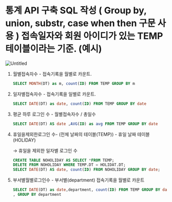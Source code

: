 # 통계 API 구축 SQL 작성 ( Group by, union, substr, case when then 구문 사용 ) 접속일자와 회원 아이디가 있는 TEMP 테이블이라는 기준. (예시)

![Untitled](https://s3-us-west-2.amazonaws.com/secure.notion-static.com/cdc87706-36ca-47d1-ab0a-24d90d267519/Untitled.png)

1. 월별접속자수  - 접속기록을 월별로 카운트. 
    
    ```sql
    SELECT MONTH(DT) as m, count(ID) FROM TEMP GROUP BY m  
    ```
    
2. 일자별접속자수 - 접속기록을 일별로 카운트.
    
    ```sql
    SELECT DATE(DT) as date, count(ID) FROM TEMP GROUP BY date
    ```
    
3. 평균 하루 로그인 수 - 월별접속자수 / 총일수 
    
    ```sql
    SELECT DATE(DT) AS date ,AVG(ID) as avg FROM TEMP GROUP BY date
    ```
    
4. 휴일을제외한로그인  수- (전체 날짜의 테이블(TEMP)) - 휴일 날짜 테이블 (HOLIDAY)
    
    → 휴일을 제외한  일자별 로그인 수 
    
    ```sql
    CREATE TABLE NOHOLIDAY AS SELECT *FROM TEMP;
    DELETE FROM NOHOLIDAY WHERE TEMP.DT = HOLIDAT.DT; 
    SELECT DATE(DT) AS date, count(ID) FROM NOHOLIDAY GROUP BY date;
    ```
    
5. 부서별월별로그인수 - 부서별(department) 접속기록을 월별로 카운트
    
    ```sql
    SELECT DATE(DT) as date,department, count(ID) FROM TEMP GROUP BY date
    , GROUP BY department
    ```
